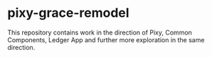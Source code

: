 # pixy-grace-remodel
This repository contains work in the direction of Pixy, Common Components, Ledger App and further more exploration in the same direction.
